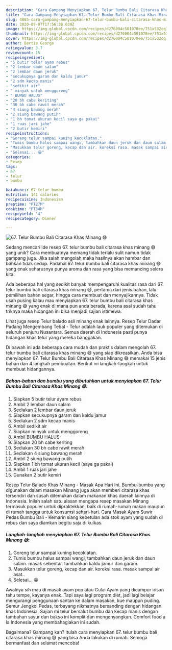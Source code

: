 ```yaml
---
description: "Cara Gampang Menyiapkan 67. Telur Bumbu Bali Citarasa Khas Minang 😅 yang Bisa Manjain Lidah"
title: "Cara Gampang Menyiapkan 67. Telur Bumbu Bali Citarasa Khas Minang 😅 yang Bisa Manjain Lidah"
slug: 4085-cara-gampang-menyiapkan-67-telur-bumbu-bali-citarasa-khas-minang-yang-bisa-manjain-lidah
date: 2020-09-07T17:56:38.630Z
image: https://img-global.cpcdn.com/recipes/d276004c501078ee/751x532cq70/67-telur-bumbu-bali-citarasa-khas-minang-😅-foto-resep-utama.jpg
thumbnail: https://img-global.cpcdn.com/recipes/d276004c501078ee/751x532cq70/67-telur-bumbu-bali-citarasa-khas-minang-😅-foto-resep-utama.jpg
cover: https://img-global.cpcdn.com/recipes/d276004c501078ee/751x532cq70/67-telur-bumbu-bali-citarasa-khas-minang-😅-foto-resep-utama.jpg
author: Bertie George
ratingvalue: 3.7
reviewcount: 15
recipeingredient:
- "5 butir telur ayam rebus"
- "2 lembar daun salam"
- "2 lembar daun jeruk"
- "secukupnya garam dan kaldu jamur"
- "2 sdm kecap manis"
- "sedikit air"
- " minyak untuk menggoreng"
- " BUMBU HALUS"
- "20 bh cabe keriting"
- "30 bh cabe rawit merah"
- "4 siung bawang merah"
- "2 siung bawang putih"
- "1 bh tomat ukuran kecil saya ga pakai"
- "1 ruas jari jahe"
- "2 butir kemiri"
recipeinstructions:
- "Goreng telur sampai kuning kecoklatan."
- "Tumis bumbu halus sampai wangi, tambahkan daun jeruk dan daun salam. masak sebentar. tambahkan kaldu jamur dan garam."
- "Masukkan telur goreng, kecap dan air. koreksi rasa. masak sampai air asat.."
- "Selesai... 😁"
categories:
- Resep
tags:
- 67
- telur
- bumbu

katakunci: 67 telur bumbu 
nutrition: 141 calories
recipecuisine: Indonesian
preptime: "PT27M"
cooktime: "PT34M"
recipeyield: "4"
recipecategory: Dinner

---
```



![67. Telur Bumbu Bali Citarasa Khas Minang 😅](https://img-global.cpcdn.com/recipes/d276004c501078ee/751x532cq70/67-telur-bumbu-bali-citarasa-khas-minang-😅-foto-resep-utama.jpg)

Sedang mencari ide resep 67. telur bumbu bali citarasa khas minang 😅 yang unik? Cara membuatnya memang tidak terlalu sulit namun tidak gampang juga. Jika salah mengolah maka hasilnya akan hambar dan bahkan tidak sedap. Padahal 67. telur bumbu bali citarasa khas minang 😅 yang enak seharusnya punya aroma dan rasa yang bisa memancing selera kita.

Ada beberapa hal yang sedikit banyak mempengaruhi kualitas rasa dari 67. telur bumbu bali citarasa khas minang 😅, pertama dari jenis bahan, lalu pemilihan bahan segar, hingga cara membuat dan menyajikannya. Tidak usah pusing kalau mau menyiapkan 67. telur bumbu bali citarasa khas minang 😅 yang enak di mana pun anda berada, karena asal sudah tahu triknya maka hidangan ini bisa menjadi sajian istimewa.

Lihat juga resep Telur balado asli minang enak lainnya. Resep Telur Dadar Padang Mengembang Tebal - Telur adalah lauk populer yang ditemukan di seluruh penjuru Nusantara. Semua daerah di Indonesia pasti punya hidangan khas telur yang mereka banggakan.


Di bawah ini ada beberapa cara mudah dan praktis dalam mengolah 67. telur bumbu bali citarasa khas minang 😅 yang siap dikreasikan. Anda bisa menyiapkan 67. Telur Bumbu Bali Citarasa Khas Minang 😅 memakai 15 jenis bahan dan 4 langkah pembuatan. Berikut ini langkah-langkah untuk membuat hidangannya.

<!--inarticleads1-->

##### Bahan-bahan dan bumbu yang dibutuhkan untuk menyiapkan 67. Telur Bumbu Bali Citarasa Khas Minang 😅:

1. Siapkan 5 butir telur ayam rebus
1. Ambil 2 lembar daun salam
1. Sediakan 2 lembar daun jeruk
1. Siapkan secukupnya garam dan kaldu jamur
1. Sediakan 2 sdm kecap manis
1. Ambil sedikit air
1. Siapkan  minyak untuk menggoreng
1. Ambil  BUMBU HALUS:
1. Siapkan 20 bh cabe keriting
1. Sediakan 30 bh cabe rawit merah
1. Sediakan 4 siung bawang merah
1. Ambil 2 siung bawang putih
1. Siapkan 1 bh tomat ukuran kecil (saya ga pakai)
1. Ambil 1 ruas jari jahe
1. Gunakan 2 butir kemiri


Resep Telur Balado Khas Minang - Masak Apa Hari Ini. Bumbu-bumbu yang digunakan dalam masakan Minang juga akan memberi citarasa khas tersendiri dan susah ditemukan dalam makanan khas daerah lainnya di Indonesia. Inilah salah satu alasan mengapa resep masakan Minang termasuk populer untuk dipraktekkan, baik di rumah-rumah makan maupun di rumah tangga untuk konsumsi sehari-hari. Cara Masak Ayam Suwir Pedas Bumbu Bali - Kemarin siang kebetulan ada stok ayam yang sudah di rebus dan saya diamkan begitu saja di kulkas. 

<!--inarticleads2-->

##### Langkah-langkah menyiapkan 67. Telur Bumbu Bali Citarasa Khas Minang 😅:

1. Goreng telur sampai kuning kecoklatan.
1. Tumis bumbu halus sampai wangi, tambahkan daun jeruk dan daun salam. masak sebentar. tambahkan kaldu jamur dan garam.
1. Masukkan telur goreng, kecap dan air. koreksi rasa. masak sampai air asat..
1. Selesai... 😁


Awalnya sih mau di masak ayam pop atau Gulai Ayam yang dicampur irisan tahu tempe, kayanya enak. Tapi saya lagi program diet, jadi lagi belajar mengurangi penggunaan santan ke dalam masakan, kue maupun puding. Semur Jengkol Pedas, terbayang nikmatnya bersanding dengan hidangan khas Indonesia. Sajian mi telur bersalut bumbu dan kecap manis dengan tambahan sayur dan bakso ini komplit dan mengenyangkan. Comfort food a la Indonesia yang membahagiakan ini sudah. 

Bagaimana? Gampang kan? Itulah cara menyiapkan 67. telur bumbu bali citarasa khas minang 😅 yang bisa Anda lakukan di rumah. Semoga bermanfaat dan selamat mencoba!
